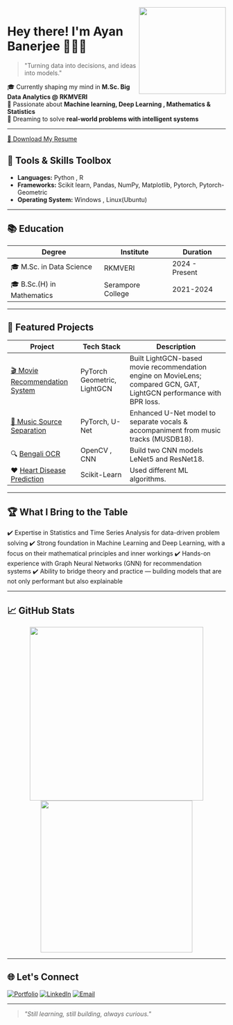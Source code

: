 

<img align="right" width="200" src="https://raw.githubusercontent.com/AyanBanerjee29/AyanBanerjee29/main/assets/profile.gif" />

# Hey there! I'm Ayan Banerjee 👨🏻‍💻  

> "Turning data into decisions, and ideas into models."

🎓 Currently shaping my mind in **M.Sc. Big Data Analytics @ RKMVERI**  
🚀 Passionate about **Machine learning, Deep Learning , Mathematics & Statistics**  
🎯 Dreaming to solve **real-world problems with intelligent systems**  

---
[📄 Download My Resume](https://github.com/AyanBanerjee29/AyanBanerjee29/raw/main/AyanResume.pdf)


## 🔧 Tools & Skills Toolbox


- **Languages:** Python , R  
- **Frameworks:** Scikit learn, Pandas, NumPy, Matplotlib, Pytorch, Pytorch-Geometric 
- **Operating System:** Windows , Linux(Ubuntu)

---

## 📚 Education

| Degree | Institute | Duration |
|--------|-----------|----------|
| 🎓 M.Sc. in Data Science | RKMVERI | 2024 - Present |
| 🎓 B.Sc.(H) in Mathematics | Serampore College | 2021-2024|



---

## 🚀 Featured Projects

| Project | Tech Stack | Description |
|---------|------------|-------------|
| [🎬 Movie Recommendation System](https://github.com/AyanBanerjee29/Movie_Recommendation_System) | PyTorch Geometric, LightGCN | Built LightGCN-based movie recommendation engine on MovieLens; compared GCN, GAT, LightGCN performance with BPR loss. |
| [🎵 Music Source Separation](https://github.com/AyanBanerjee29/Music_Segmentation) | PyTorch, U-Net | Enhanced U-Net model to separate vocals & accompaniment from music tracks (MUSDB18). |
| 🔍 [Bengali OCR](https://github.com/AyanBanerjee29/Bengali_OCR) |OpenCV , CNN | Build two CNN models LeNet5 and ResNet18. |
| ❤ [Heart Disease Prediction](https://github.com/AyanBanerjee29/Heart-Disease-Prediction-using-Machine-Learning-methods) | Scikit-Learn | Used different ML algorithms.|

---

## 🏆 What I Bring to the Table

✔️ Expertise in Statistics and Time Series Analysis for data-driven problem solving
✔️ Strong foundation in Machine Learning and Deep Learning, with a focus on their mathematical principles and inner workings
✔️ Hands-on experience with Graph Neural Networks (GNN) for recommendation systems
✔️ Ability to bridge theory and practice — building models that are not only performant but also explainable 

---

## 📈 GitHub Stats

<p align="center">
  <img src="https://github-readme-stats.vercel.app/api?username=AyanBanerjee29&show_icons=true&theme=radical" width="400"/>  
  <img src="https://github-readme-stats.vercel.app/api/top-langs/?username=AyanBanerjee29&layout=compact&theme=radical" width="350"/>
</p>

---

## 🌐 Let's Connect

[![Portfolio](https://img.shields.io/badge/Portfolio-ayanbanerjee29.github.io-9cf?style=for-the-badge)](https://ayanbanerjee29.github.io/Portfolio)
[![LinkedIn](https://img.shields.io/badge/LinkedIn-Connect-blue?style=for-the-badge&logo=linkedin)](https://www.linkedin.com/in/ayan-banerjee-b8234b321/)
[![Email](https://img.shields.io/badge/Email-ayan292004banerjee@gmail.com-red?style=for-the-badge&logo=gmail)](mailto:ayan292004banerjee@gmail.com)

---

> *"Still learning, still building, always curious."*

